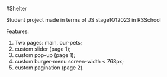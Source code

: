 #Shelter

Student project made in terms of JS stage1Q12023 in RSSchool

Features:
1) Two pages: main, our-pets;
2) custom slider (page 1);
3) custom pop-up (page 1);
4) custom burger-menu screen-width < 768px;
5) custom pagination (page 2).